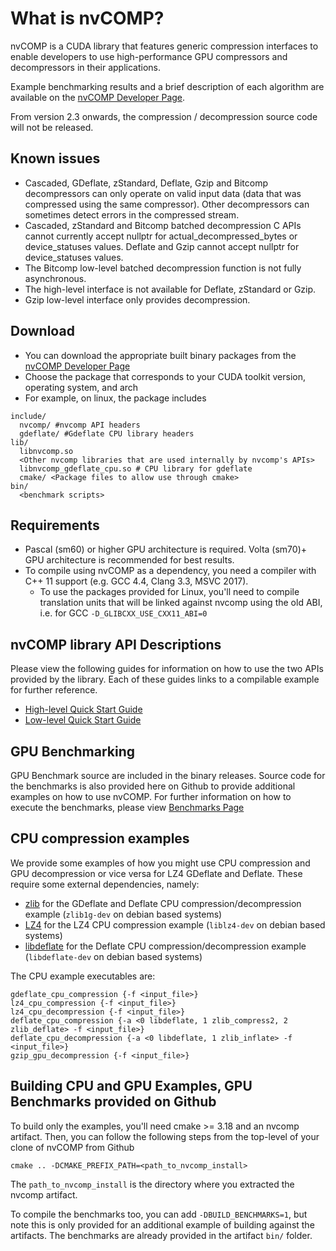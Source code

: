 # What is nvCOMP?

nvCOMP is a CUDA library that features generic compression interfaces to enable developers to use high-performance GPU compressors and decompressors in their applications.

Example benchmarking results and a brief description of each algorithm are available on the [nvCOMP Developer Page](https://developer.nvidia.com/nvcomp).

From version 2.3 onwards, the compression / decompression source code will not be released. 

## Known issues
* Cascaded, GDeflate, zStandard, Deflate, Gzip and Bitcomp decompressors can only operate on valid input data (data that was compressed using the same compressor). Other decompressors can sometimes detect errors in the compressed stream. 
* Cascaded, zStandard and Bitcomp batched decompression C APIs cannot currently accept nullptr for actual_decompressed_bytes or device_statuses values. Deflate and Gzip cannot accept nullptr for device_statuses values. 
* The Bitcomp low-level batched decompression function is not fully asynchronous.
* The high-level interface is not available for Deflate, zStandard or Gzip.
* Gzip low-level interface only provides decompression.

## Download
* You can download the appropriate built binary packages from the [nvCOMP Developer Page](https://developer.nvidia.com/nvcomp)
* Choose the package that corresponds to your CUDA toolkit version, operating system, and arch
* For example, on linux, the package includes
```
include/ 
  nvcomp/ #nvcomp API headers
  gdeflate/ #Gdeflate CPU library headers
lib/
  libnvcomp.so
  <Other nvcomp libraries that are used internally by nvcomp's APIs>
  libnvcomp_gdeflate_cpu.so # CPU library for gdeflate
  cmake/ <Package files to allow use through cmake>
bin/ 
  <benchmark scripts>
```

## Requirements
* Pascal (sm60) or higher GPU architecture is required. Volta (sm70)+ GPU architecture is recommended for best results. 
* To compile using nvCOMP as a dependency, you need a compiler with C++ 11 support (e.g. GCC 4.4, Clang 3.3, MSVC 2017).
  * To use the packages provided for Linux, you'll need to compile translation units that will be linked against nvcomp using the old ABI, i.e. for GCC `-D_GLIBCXX_USE_CXX11_ABI=0`

## nvCOMP library API Descriptions

Please view the following guides for information on how to use the two APIs provided by the library. Each of these guides links to a compilable example for further reference. 
* [High-level Quick Start Guide](doc/highlevel_cpp_quickstart.md)
* [Low-level Quick Start Guide](doc/lowlevel_c_quickstart.md)

## GPU Benchmarking

GPU Benchmark source are included in the binary releases. Source code for the benchmarks is also provided here on Github to provide additional examples on how to use nvCOMP. For further information on how to execute the benchmarks, please view [Benchmarks Page](doc/Benchmarks.md)

## CPU compression examples

We provide some examples of how you might use CPU compression and GPU decompression or vice versa for LZ4 GDeflate and Deflate. These require some external dependencies, namely:
- [zlib](https://github.com/madler/zlib) for the GDeflate and Deflate CPU compression/decompression example (`zlib1g-dev` on debian based systems)
- [LZ4](https://github.com/lz4/lz4) for the LZ4 CPU compression example (`liblz4-dev` on debian based systems)
- [libdeflate](https://github.com/ebiggers/libdeflate) for the Deflate CPU compression/decompression example (`libdeflate-dev` on debian based systems)

The CPU example executables are:
```
gdeflate_cpu_compression {-f <input_file>}
lz4_cpu_compression {-f <input_file>}
lz4_cpu_decompression {-f <input_file>}
deflate_cpu_compression {-a <0 libdeflate, 1 zlib_compress2, 2 zlib_deflate> -f <input_file>}
deflate_cpu_decompression {-a <0 libdeflate, 1 zlib_inflate> -f <input_file>}
gzip_gpu_decompression {-f <input_file>}
```

## Building CPU and GPU Examples, GPU Benchmarks provided on Github
To build only the examples, you'll need cmake >= 3.18 and an nvcomp artifact. Then, you can follow the following steps from the top-level of your clone of nvCOMP from Github
```
cmake .. -DCMAKE_PREFIX_PATH=<path_to_nvcomp_install>
```

The `path_to_nvcomp_install` is the directory where you extracted the nvcomp artifact.

To compile the benchmarks too, you can add `-DBUILD_BENCHMARKS=1`, but note this is only provided for an additional example of building against the artifacts. The benchmarks are already provided in the artifact `bin/` folder.
